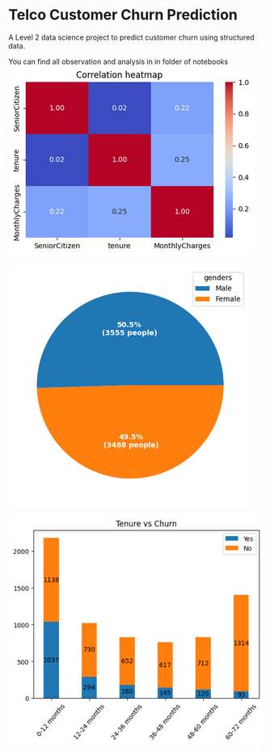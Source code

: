 # Telco Customer Churn Prediction

A Level 2 data science project to predict customer churn using structured data.

You can find all observation and analysis in in folder of notebooks
![alt text](image.png)

![alt text](image-1.png)

![alt text](image-2.png)